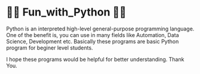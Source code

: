 # 👨‍💻 Fun_with_Python 👨‍💻

 Python is an interpreted high-level general-purpose programming language. One of the benefit is, you can use in many fields like Automation, Data Science, Development etc. Basically these programs are basic Python program for beginer level students.

 I hope these programs would be helpful for better understanding. Thank You.
